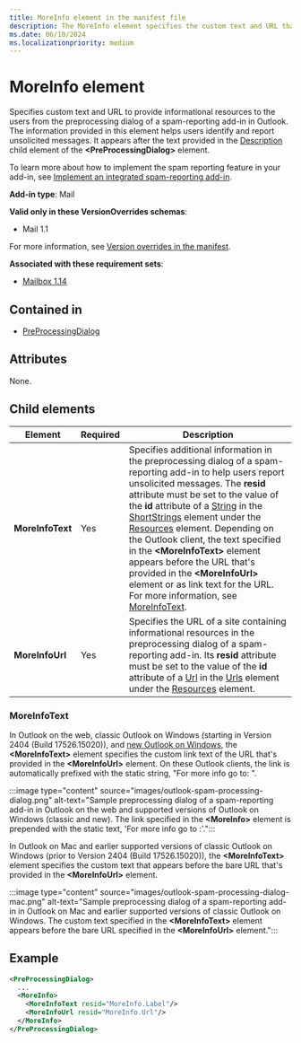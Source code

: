 ```yaml
---
title: MoreInfo element in the manifest file
description: The MoreInfo element specifies the custom text and URL that direct users to informational resources from the preprocessing dialog of a spam-reporting add-in in Outlook.
ms.date: 06/10/2024
ms.localizationpriority: medium
---
```


# MoreInfo element

Specifies custom text and URL to provide informational resources to the users from the preprocessing dialog of a spam-reporting add-in in Outlook. The information provided in this element helps users identify and report unsolicited messages. It appears after the text provided in the [Description](preprocessingdialog.md#child-elements) child element of the **\<PreProcessingDialog\>** element.

To learn more about how to implement the spam reporting feature in your add-in, see [Implement an integrated spam-reporting add-in](/office/dev/add-ins/outlook/spam-reporting).

**Add-in type**: Mail

**Valid only in these VersionOverrides schemas**:

- Mail 1.1

For more information, see [Version overrides in the manifest](/office/dev/add-ins/develop/add-in-manifests#version-overrides-in-the-manifest).

**Associated with these requirement sets**:

- [Mailbox 1.14](../requirement-sets/outlook/requirement-set-1.14/outlook-requirement-set-1.14.md)

## Contained in

- [PreProcessingDialog](preprocessingdialog.md)

## Attributes

None.

## Child elements

| Element | Required | Description |
| ------- | ------- | -------|
| **MoreInfoText** | Yes | Specifies additional information in the preprocessing dialog of a spam-reporting add-in to help users report unsolicited messages. The **resid** attribute must be set to the value of the **id** attribute of a [String](string.md) in the [ShortStrings](shortstrings.md) element under the [Resources](resources.md) element. Depending on the Outlook client, the text specified in the **\<MoreInfoText\>** element appears before the URL that's provided in the **\<MoreInfoUrl\>** element or as link text for the URL. For more information, see [MoreInfoText](#moreinfotext).|
| **MoreInfoUrl** | Yes | Specifies the URL of a site containing informational resources in the preprocessing dialog of a spam-reporting add-in. Its **resid** attribute must be set to the value of the **id** attribute of a [Url](url.md) in the [Urls](urls.md) element under the [Resources](resources.md) element. |

### MoreInfoText

In Outlook on the web, classic Outlook on Windows (starting in Version 2404 (Build 17526.15020)), and [new Outlook on Windows](https://support.microsoft.com/office/656bb8d9-5a60-49b2-a98b-ba7822bc7627), the **\<MoreInfoText\>** element specifies the custom link text of the URL that's provided in the **\<MoreInfoUrl\>** element. On these Outlook clients, the link is automatically prefixed with the static string, "For more info go to: ".

:::image type="content" source="images/outlook-spam-processing-dialog.png" alt-text="Sample preprocessing dialog of a spam-reporting add-in in Outlook on the web and supported versions of Outlook on Windows (classic and new). The link specified in the **\<MoreInfo\>** element is prepended with the static text, 'For more info go to \:'.":::

In Outlook on Mac and earlier supported versions of classic Outlook on Windows (prior to Version 2404 (Build 17526.15020)), the **\<MoreInfoText\>** element specifies the custom text that appears before the bare URL that's provided in the **\<MoreInfoUrl\>** element.

:::image type="content" source="images/outlook-spam-processing-dialog-mac.png" alt-text="Sample preprocessing dialog of a spam-reporting add-in in Outlook on Mac and earlier supported versions of classic Outlook on Windows. The custom text specified in the **\<MoreInfoText\>** element appears before the bare URL specified in the **\<MoreInfoUrl\>** element.":::

## Example

```xml
<PreProcessingDialog>
  ...
  <MoreInfo>
    <MoreInfoText resid="MoreInfo.Label"/>
    <MoreInfoUrl resid="MoreInfo.Url"/>
  </MoreInfo>
</PreProcessingDialog>
```
